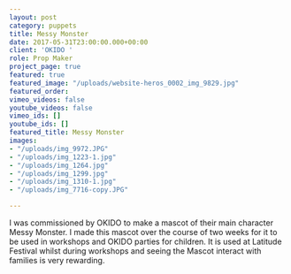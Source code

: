 ```yaml
---
layout: post
category: puppets
title: Messy Monster
date: 2017-05-31T23:00:00.000+00:00
client: 'OKIDO '
role: Prop Maker
project_page: true
featured: true
featured_image: "/uploads/website-heros_0002_img_9829.jpg"
featured_order: 
vimeo_videos: false
youtube_videos: false
vimeo_ids: []
youtube_ids: []
featured_title: Messy Monster
images:
- "/uploads/img_9972.JPG"
- "/uploads/img_1223-1.jpg"
- "/uploads/img_1264.jpg"
- "/uploads/img_1299.jpg"
- "/uploads/img_1310-1.jpg"
- "/uploads/img_7716-copy.JPG"

---
```

I was commissioned by OKIDO to make a mascot of their main character Messy Monster. I made this mascot over the course of two weeks for it to be used in workshops and OKIDO parties for children. It is used at Latitude Festival whilst during workshops and seeing the Mascot interact with families is very rewarding.